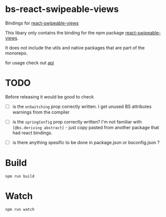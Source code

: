 
# bs-react-swipeable-views

Bindings for [react-swipeable-views](https://github.com/oliviertassinari/react-swipeable-views)

This libary only contains the binding for the npm package [react-swipeable-views](https://www.npmjs.com/package/react-swipeable-views).

It does not include the utils and native packages that are part of the monorepo. 

for usage check out [api](https://react-swipeable-views.com/api/api/)  

# TODO

Before releasing it would be good to check

- [ ]  is the `onSwitching` prop correctly written. I get unused BS attributes warnings from the compiler

- [ ] is the `springConfig` prop correctly written? I'm not familiar with `[@bs.deriving abstract]` - just copy pasted from another package that had react bindings. 

- [ ] is there anything spesific to be done in package.json or bsconfig.json ?


# Build
```
npm run build
```

# Watch

```
npm run watch
```
